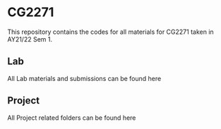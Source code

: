 # CG2271

This repository contains the codes for all materials for CG2271 taken in AY21/22 Sem 1. 

## Lab

All Lab materials and submissions can be found here

## Project

All Project related folders can be found here
